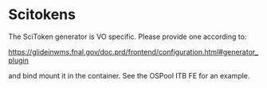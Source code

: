 
# Scitokens

The SciToken generator is VO specific. Please provide one according to:

https://glideinwms.fnal.gov/doc.prd/frontend/configuration.html#generator_plugin

and bind mount it in the container. See the OSPool ITB FE for an example.



